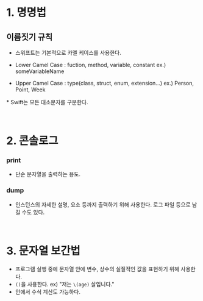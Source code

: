 # 1. 명명법

## 이름짓기 규칙

- 스위프트는 기본적으로 카멜 케이스를 사용한다.
- Lower Camel Case : fuction, method, variable, constant
  ex.) someVariableName

- Upper Camel Case : type(class, struct, enum, extension…)
  ex.) Person, Point, Week

\* Swift는 모든 대소문자를 구분한다.

<br>

# 2. 콘솔로그

### print

- 단순 문자열을 출력하는 용도.

### dump

- 인스턴스의 자세한 설명, 요소 등까지 출력하기 위해 사용한다. 로그 파일 등으로 남길 수도 있다.

<br>

# 3. 문자열 보간법

- 프로그램 실행 중에 문자열 안에 변수, 상수의 실질적인 값을 표현하기 위해 사용한다.
- `()`을 사용한다. ex) "저는 `\(age)` 살입니다."
- 안에서 수식 계산도 가능하다.
